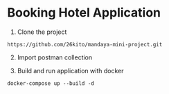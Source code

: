 # Booking Hotel Application

1. Clone the project

`https://github.com/26kito/mandaya-mini-project.git`

2. Import postman collection

3. Build and run application with docker

`docker-compose up --build -d`
